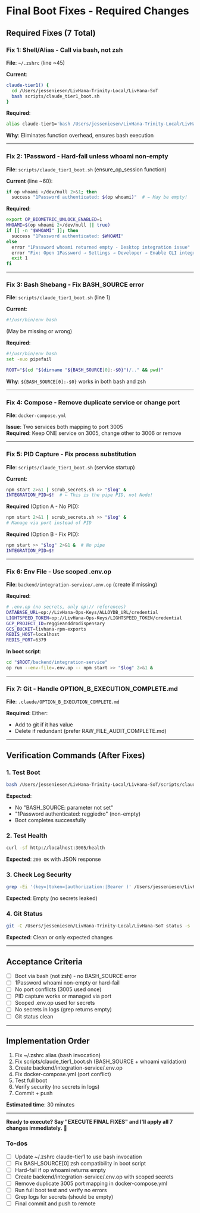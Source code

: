 <!-- dd6315fd-e9db-4281-bc27-6509e33c3a8d affbc3f3-41c9-49b9-8a3b-00c32b7fd7ea -->
# Final Boot Fixes - Required Changes

## Required Fixes (7 Total)

### Fix 1: Shell/Alias - Call via bash, not zsh
**File**: `~/.zshrc` (line ~45)

**Current**:
```bash
claude-tier1() {
  cd /Users/jesseniesen/LivHana-Trinity-Local/LivHana-SoT
  bash scripts/claude_tier1_boot.sh
}
```

**Required**:
```bash
alias claude-tier1='bash /Users/jesseniesen/LivHana-Trinity-Local/LivHana-SoT/scripts/claude_tier1_boot.sh'
```

**Why**: Eliminates function overhead, ensures bash execution

---

### Fix 2: 1Password - Hard-fail unless whoami non-empty
**File**: `scripts/claude_tier1_boot.sh` (ensure_op_session function)

**Current** (line ~60):
```bash
if op whoami >/dev/null 2>&1; then
  success "1Password authenticated: $(op whoami)"  # ← May be empty!
```

**Required**:
```bash
export OP_BIOMETRIC_UNLOCK_ENABLED=1
WHOAMI=$(op whoami 2>/dev/null || true)
if [[ -n "$WHOAMI" ]]; then
  success "1Password authenticated: $WHOAMI"
else
  error "1Password whoami returned empty - Desktop integration issue"
  error "Fix: Open 1Password → Settings → Developer → Enable CLI integration"
  exit 1
fi
```

---

### Fix 3: Bash Shebang - Fix BASH_SOURCE error
**File**: `scripts/claude_tier1_boot.sh` (line 1)

**Current**:
```bash
#!/usr/bin/env bash
```
(May be missing or wrong)

**Required**:
```bash
#!/usr/bin/env bash
set -euo pipefail

ROOT="$(cd "$(dirname "${BASH_SOURCE[0]:-$0}")/.." && pwd)"
```

**Why**: `${BASH_SOURCE[0]:-$0}` works in both bash and zsh

---

### Fix 4: Compose - Remove duplicate service or change port
**File**: `docker-compose.yml`

**Issue**: Two services both mapping to port 3005  
**Required**: Keep ONE service on 3005, change other to 3006 or remove

---

### Fix 5: PID Capture - Fix process substitution
**File**: `scripts/claude_tier1_boot.sh` (service startup)

**Current**:
```bash
npm start 2>&1 | scrub_secrets.sh >> "$log" &
INTEGRATION_PID=$!  # ← This is the pipe PID, not Node!
```

**Required** (Option A - No PID):
```bash
npm start 2>&1 | scrub_secrets.sh >> "$log" &
# Manage via port instead of PID
```

**Required** (Option B - Fix PID):
```bash
npm start >> "$log" 2>&1 &  # No pipe
INTEGRATION_PID=$!
```

---

### Fix 6: Env File - Use scoped .env.op
**File**: `backend/integration-service/.env.op` (create if missing)

**Required**:
```bash
# .env.op (no secrets, only op:// references)
DATABASE_URL=op://LivHana-Ops-Keys/ALLOYDB_URL/credential
LIGHTSPEED_TOKEN=op://LivHana-Ops-Keys/LIGHTSPEED_TOKEN/credential
GCP_PROJECT_ID=reggieanddrodispensary
GCS_BUCKET=livhana-rpm-exports
REDIS_HOST=localhost
REDIS_PORT=6379
```

**In boot script**:
```bash
cd "$ROOT/backend/integration-service"
op run --env-file=.env.op -- npm start >> "$log" 2>&1 &
```

---

### Fix 7: Git - Handle OPTION_B_EXECUTION_COMPLETE.md
**File**: `.claude/OPTION_B_EXECUTION_COMPLETE.md`

**Required**: Either:
- Add to git if it has value
- Delete if redundant (prefer RAW_FILE_AUDIT_COMPLETE.md)

---

## Verification Commands (After Fixes)

### 1. Test Boot
```bash
bash /Users/jesseniesen/LivHana-Trinity-Local/LivHana-SoT/scripts/claude_tier1_boot.sh
```

**Expected**:
- No "BASH_SOURCE: parameter not set"
- "1Password authenticated: reggiedro" (non-empty)
- Boot completes successfully

### 2. Test Health
```bash
curl -sf http://localhost:3005/health
```

**Expected**: `200 OK` with JSON response

### 3. Check Log Security
```bash
grep -Ei '(key=|token=|authorization:|Bearer )' /Users/jesseniesen/LivHana-Trinity-Local/LivHana-SoT/logs/integration-service.log
```

**Expected**: Empty (no secrets leaked)

### 4. Git Status
```bash
git -C /Users/jesseniesen/LivHana-Trinity-Local/LivHana-SoT status -s
```

**Expected**: Clean or only expected changes

---

## Acceptance Criteria

- [ ] Boot via bash (not zsh) - no BASH_SOURCE error
- [ ] 1Password whoami non-empty or hard-fail
- [ ] No port conflicts (3005 used once)
- [ ] PID capture works or managed via port
- [ ] Scoped .env.op used for secrets
- [ ] No secrets in logs (grep returns empty)
- [ ] Git status clean

---

## Implementation Order

1. Fix ~/.zshrc alias (bash invocation)
2. Fix scripts/claude_tier1_boot.sh (BASH_SOURCE + whoami validation)
3. Create backend/integration-service/.env.op
4. Fix docker-compose.yml (port conflict)
5. Test full boot
6. Verify security (no secrets in logs)
7. Commit + push

**Estimated time**: 30 minutes

---

**Ready to execute? Say "EXECUTE FINAL FIXES" and I'll apply all 7 changes immediately.** 🚀


### To-dos

- [ ] Update ~/.zshrc claude-tier1 to use bash invocation
- [ ] Fix BASH_SOURCE[0] zsh compatibility in boot script
- [ ] Hard-fail if op whoami returns empty
- [ ] Create backend/integration-service/.env.op with scoped secrets
- [ ] Remove duplicate 3005 port mapping in docker-compose.yml
- [ ] Run full boot test and verify no errors
- [ ] Grep logs for secrets (should be empty)
- [ ] Final commit and push to remote